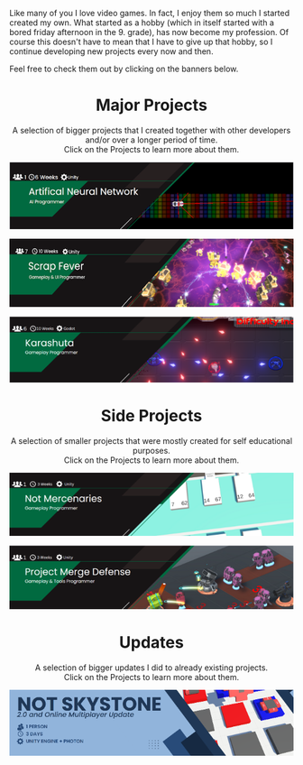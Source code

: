 Like many of you I love video games. In fact, I enjoy them so much I started created my own. What started as a hobby (which in itself started with a bored friday afternoon in the 9. grade), has now become my profession. 
Of course this doesn't have to mean that I have to give up that hobby, so I continue developing new projects every now and then.

Feel free to check them out by clicking on the banners below.
<div align="center">
  
# Major Projects

<p> A selection of bigger projects that I created together with other developers and/or over a longer period of time. <br> Click on the Projects to learn more about them.</p>

[![ANN_Banner](readme/ANN_Banner_.png)](https://github.com/BasKrueger/Approachable-Artifical-Neural-Network)

[![ScrapFeverBanner](readme/ScrapFeverBanner_.png)](https://github.com/BasKrueger/ScrapFever/tree/main)

[![Karashuta](readme/KarashutaBanner.png)](https://github.com/BasKrueger/Karashuta_)
  
# Side Projects
<p> A selection of smaller projects that were mostly created for self educational purposes. <br> Click on the Projects to learn more about them.</p>

<!-- [![ComingSoon](readme/ComingSoonBanner.png)](https://github.com/BasKrueger) -->

[![NotMercenaries](readme/NotMercenariesBanner.png)](https://github.com/BasKrueger/NotMercenaries/tree/main)

[![NotMercenaries](readme/MergeDefenseBanner.png)](https://github.com/BasKrueger/MergeDefense)

# Updates
<p> A selection of bigger updates I did to already existing projects. <br> Click on the Projects to learn more about them.</p>

[![NotSkyStone2.0](readme/NotSkystone2.0Banner.png)](https://github.com/BasKrueger/Not-Skystone-2.0/tree/main)

</div>

